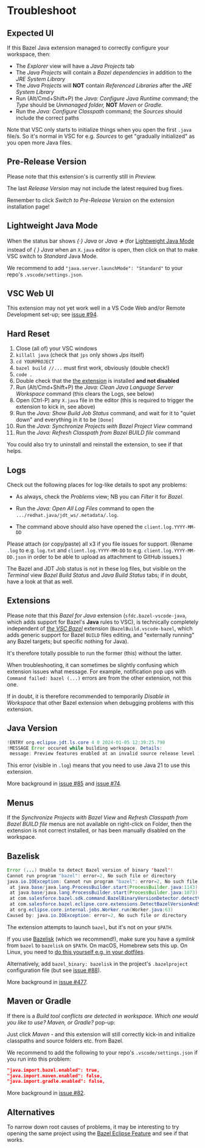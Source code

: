 # Troubleshoot

## Expected UI

If this Bazel Java extension managed to correctly configure your workspace, then:

* The _Explorer_ view will have a _Java Projects_ tab
* The _Java Projects_ will contain a _Bazel dependencies_ in addition to the _JRE System Library_
* The _Java Projects_ will **NOT** contain _Referenced Libraries_ after the _JRE System Library_
* Run (Alt/Cmd+Shift+P) the _Java: Configure Java Runtime_ command; the _Type_ should be _Unmanaged folder,_ **NOT** _Maven_ or _Gradle._
* Run the _Java: Configure Classpath_ command; the _Sources_ should include the correct paths

Note that VSC only starts to initialize things when you open the first `.java` file/s.
So it's normal in VSC for e.g. _Sources_ to get "gradually initialized" as you open more Java files.

## Pre-Release Version

Please note that this extension's is currently still in _Preview._

The last _Release Version_ may not include the latest required bug fixes.

Remember to click _Switch to Pre-Release Version_ on the extension installation page!

## Lightweight Java Mode

When the status bar shows _{·} Java_ or _Java ✈️_ (for
[Lightweight Java Mode](https://code.visualstudio.com/docs/java/java-project#_lightweight-mode)
instead of _{ } Java_ when an `X.java` editor is open, then click on that to make VSC switch to
_Standard_ Java Mode.

We recommend to add `"java.server.launchMode": "Standard"` to your repo's `.vscode/settings.json`.

## VSC Web UI

This extension may not yet work well in a VS Code Web and/or Remote Development set-up;
see [issue #94](https://github.com/salesforce/bazel-vscode-java/issues/94).

## Hard Reset

1. Close (all of) your VSC windows
1. `killall java` (check that `jps` only shows _Jps_ itself)
1. `cd YOURPROJECT`
1. `bazel build //...` must first work, obviously (double check!)
1. `code .`
1. Double check that the [the extension](vscode:extension/sfdc.bazel-vscode-java) is installed **and not disabled**
1. Run (Alt/Cmd+Shift+P) the _Java: Clean Java Language Server Workspace_ command (this clears the Logs, see below)
1. Open (Ctrl-P) any `X.java` file in the editor (this is required to trigger the extension to kick in, see above)
1. Run the _Java: Show Build Job Status_ command, and wait for it to "quiet down" and everything in it to be `[Done]`
1. Run the _Java: Synchronize Projects with Bazel Project View_ command
1. Run the _Java: Refresh Classpath from Bazel BUILD file_ command

You could also try to uninstall and reinstall the extension, to see if that helps.

## Logs

Check out the following places for log-like details to spot any problems:

* As always, check the _Problems_ view; NB you can _Filter_ it for _Bazel._

* Run the _Java: Open All Log Files_ command to open the `.../redhat.java/jdt_ws/.metadata/.log`.

* The command above should also have opened the `client.log.YYYY-MM-DD`

Please attach (or copy/paste) all x3 if you file issues for support.
(Rename `.log` to e.g. `log.txt` and `client.log.YYYY-MM-DD` to e.g. `client.log.YYYY-MM-DD.json`
in order to be able to upload as attachment to GitHub issues.)

The Bazel and JDT Job status is not in these log files, but visible
on the _Terminal_ view _Bazel Build Status_ and _Java Build Status_ tabs;
if in doubt, have a look at that as well.

## Extensions

Please note that this _Bazel for Java_ extension (`sfdc.bazel-vscode-java`, which adds support for Bazel's **Java** rules to VSC), is technically completely independent of _[the VSC Bazel](https://marketplace.visualstudio.com/items?itemName=BazelBuild.vscode-bazel)_ extension (`BazelBuild.vscode-bazel`, which adds generic support for Bazel `BUILD` files editing, and "externally running" any Bazel targets; but specific nothing for Java).

It's therefore totally possible to run the former (this) without the latter.

When troubleshooting, it can sometimes be slightly confusing which extension issues what message. For example, notification pop ups with `Command failed: bazel (...)` errors are from the other extension, not this one.

If in doubt, it is therefore recommended to temporarily _Disable in Workspace_ that other Bazel extension when debugging problems with this extension.

## Java Version

```java
!ENTRY org.eclipse.jdt.ls.core 4 0 2024-01-05 12:39:25.798
!MESSAGE Error occured while building workspace. Details:
 message: Preview features enabled at an invalid source release level 11, preview can be enabled only at source level 21; code: 2098258; resource: /home/vorburger/git/github.com/vorburger/LearningBazel/java-one/src/main/java/ch/vorburger/learningbazel/Main.java;
```

This error (visible in `.log`) means that you need to use Java 21 to use this extension.

More background in [issue #85](https://github.com/salesforce/bazel-vscode-java/issues/85) and [issue #74](https://github.com/salesforce/bazel-vscode-java/issues/74).

## Menus

If the _Synchronize Projects with Bazel View_ and _Refresh Classpath from Bazel BUILD file_
menus are not available on right-click on Folder, then the extension is not correct installed,
or has been manually disabled on the workspace.

## Bazelisk

```java
Error (...) Unable to detect Bazel version of binary 'bazel'!
Cannot run program "bazel": error=2, No such file or directory
java.io.IOException: Cannot run program "bazel": error=2, No such file or directory
 at java.base/java.lang.ProcessBuilder.start(ProcessBuilder.java:1143)
 at java.base/java.lang.ProcessBuilder.start(ProcessBuilder.java:1073)
 at com.salesforce.bazel.sdk.command.BazelBinaryVersionDetector.detectVersion(BazelBinaryVersionDetector.java:57)
 at com.salesforce.bazel.eclipse.core.extensions.DetectBazelVersionAndSetBinaryJob.run(DetectBazelVersionAndSetBinaryJob.java:52)
 at org.eclipse.core.internal.jobs.Worker.run(Worker.java:63)
Caused by: java.io.IOException: error=2, No such file or directory
```

The extension attempts to launch `bazel`, but it's not on your `$PATH`.

If you use [Bazelisk](https://github.com/bazelbuild/bazelisk) (which we recommend!),
make sure you have a _symlink_ from `bazel` to `bazelisk` on `$PATH`. On macOS,
Homebrew sets this up. On Linux, you need to [do this yourself e.g. in your dotfiles](https://github.com/vorburger/vorburger-dotfiles-bin-etc/commit/b8dea1dcf465db6f201d1cfa4302b748a08fc3b5).

Alternatively, add `bazel_binary: bazelisk` in the project's `.bazelproject` configuration file (but see [issue #88](https://github.com/salesforce/bazel-vscode-java/issues/88)).

More background in [issue #477](https://github.com/salesforce/bazel-eclipse/issues/477).

## Maven or Gradle

If there is a _Build tool conflicts are detected in workspace. Which one would you like to use? Maven, or Gradle?_ pop-up:

Just click _Maven_ - and this extension will still correctly kick-in and initialize classpaths and source folders etc. from Bazel.

We recommend to add the following to your repo's `.vscode/settings.json` if you run into this problem:

```json
"java.import.bazel.enabled": true,
"java.import.maven.enabled": false,
"java.import.gradle.enabled": false,
```

More background in [issue #82](https://github.com/salesforce/bazel-vscode-java/issues/82).

## Alternatives

To narrow down root causes of problems, it may be interesting to try opening the same project
using the [Bazel Eclipse Feature](https://github.com/salesforce/bazel-eclipse/blob/main/docs/bef/README.md)
and see if that works.
